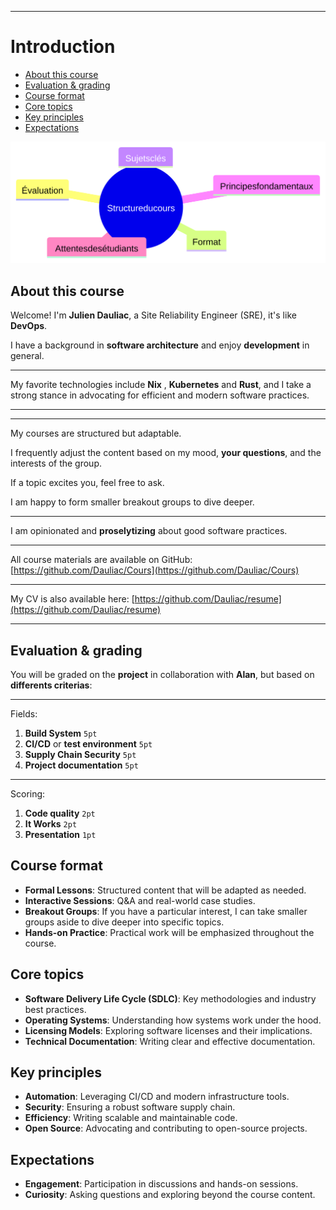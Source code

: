 ______________________________________________________________________

# Introduction

<!-- vale off -->

- [About this course](#about-this-course)
- [Evaluation & grading](#evaluation--grading)
- [Course format](#course-format)
- [Core topics](#core-topics)
- [Key principles](#key-principles)
- [Expectations](#expectations)

<!-- vale on -->

![height:500px](./assets/mindmap.svg)

## About this course

<!-- header: 'Introduction' -->

<!-- footer: 'Julien Dauliac -- ynov.casualty925@passfwd.com' -->

<!-- headingDivider: 3 -->

<!-- colorPreset: sunset -->

<!-- paginate: true -->

Welcome! I'm **Julien Dauliac**, a Site Reliability Engineer (SRE), it's like **DevOps**.

I have a background in **software architecture** and enjoy **development** in general.

______________________________________________________________________

My favorite technologies include **Nix** , **Kubernetes** and **Rust**, and I take a strong stance in advocating for efficient and modern software practices.

______________________________________________________________________

______________________________________________________________________

My courses are structured but adaptable.

I frequently adjust the content based on my mood, **your questions**, and the interests of the group.

If a topic excites you, feel free to ask.

I am happy to form smaller breakout groups to dive deeper.

______________________________________________________________________

I am opinionated and **proselytizing** about good software practices.

______________________________________________________________________

All course materials are available on GitHub: [https://github.com/Dauliac/Cours](https://github.com/Dauliac/Cours)

______________________________________________________________________

My CV is also available here: [https://github.com/Dauliac/resume](https://github.com/Dauliac/resume)

______________________________________________________________________

## Evaluation & grading

You will be graded on the **project** in collaboration with **Alan**, but based on **differents criterias**:

______________________________________________________________________

Fields:

1. **Build System** `5pt`
1. **CI/CD** or **test environment** `5pt`
1. **Supply Chain Security** `5pt`
1. **Project documentation** `5pt`

______________________________________________________________________

Scoring:

1. **Code quality** `2pt`
1. **It Works** `2pt`
1. **Presentation** `1pt`

## Course format

- **Formal Lessons**: Structured content that will be adapted as needed.
- **Interactive Sessions**: Q&A and real-world case studies.
- **Breakout Groups**: If you have a particular interest, I can take smaller groups aside to dive deeper into specific topics.
- **Hands-on Practice**: Practical work will be emphasized throughout the course.

## Core topics

- **Software Delivery Life Cycle (SDLC)**: Key methodologies and industry best practices.
- **Operating Systems**: Understanding how systems work under the hood.
- **Licensing Models**: Exploring software licenses and their implications.
- **Technical Documentation**: Writing clear and effective documentation.

## Key principles

- **Automation**: Leveraging CI/CD and modern infrastructure tools.
- **Security**: Ensuring a robust software supply chain.
- **Efficiency**: Writing scalable and maintainable code.
- **Open Source**: Advocating and contributing to open-source projects.

## Expectations

- **Engagement**: Participation in discussions and hands-on sessions.
- **Curiosity**: Asking questions and exploring beyond the course content.
